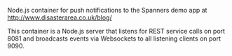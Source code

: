 Node.js container for push notifications to the Spanners demo app at http://www.disasterarea.co.uk/blog/

This container is a Node.js server that listens for REST service calls on port 8081 and broadcasts events via Websockets to all listening clients on port 9090.
